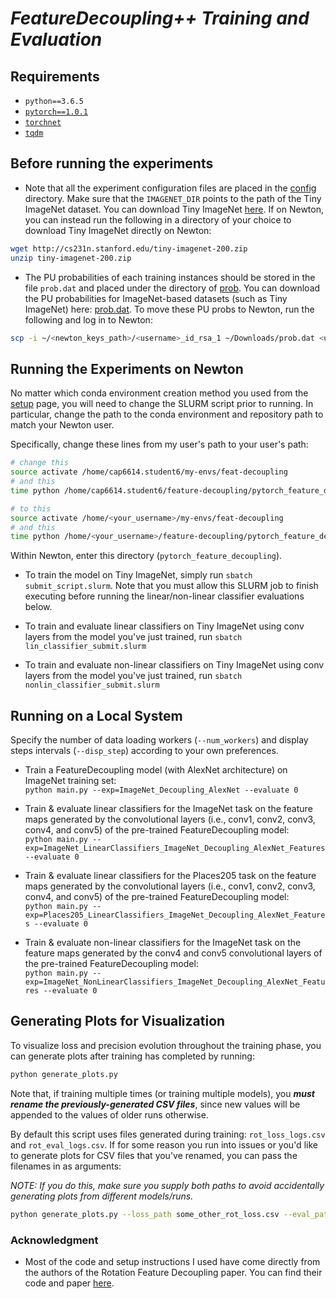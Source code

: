 # *FeatureDecoupling++ Training and Evaluation*

## Requirements

* `python==3.6.5`
* [`pytorch==1.0.1`](http://pytorch.org/)
* [`torchnet`](https://github.com/pytorch/tnt)
* [`tqdm`](https://github.com/tqdm/tqdm)

## Before running the experiments

* Note that all the experiment configuration files are placed in the [config](https://github.com/kobeeraveendran/feature-decoupling/tree/master/pytorch_feature_decoupling/config) directory. Make sure that the `IMAGENET_DIR` points to the path of the Tiny ImageNet dataset. You can download Tiny ImageNet [here](http://cs231n.stanford.edu/tiny-imagenet-200.zip). If on Newton, you can instead run the following in a directory of your choice to download Tiny ImageNet directly on Newton:

```bash
wget http://cs231n.stanford.edu/tiny-imagenet-200.zip
unzip tiny-imagenet-200.zip
```

* The PU probabilities of each training instances should be stored in the file `prob.dat` and placed under the directory of [prob](https://github.com/kobeeraveendran/FeatureDecoupling/tree/master/_experiments/ImageNet_Decoupling_AlexNet/prob). You can download the PU probabilities for ImageNet-based datasets (such as Tiny ImageNet) here: [prob.dat](https://mega.nz/#!brBVnQbK!AU2P0D1yh4L1V9aqP3LYsWaG464q3SD-yRg5BZ7st8c). To move these PU probs to Newton, run the following and log in to Newton:

```bash
scp -i ~/<newton_keys_path>/<username>_id_rsa_1 ~/Downloads/prob.dat <username>@newton.ist.ucf.edu:<feature-decoupling_path>/_experiments/ImageNet_Decoupling_AlexNet/prob/prob.dat
```

## Running the Experiments on Newton

No matter which conda environment creation method you used from the [setup](https://github.com/kobeeraveendran/feature-decoupling) page, you will need to change the SLURM script prior to running. In particular, change the path to the conda environment and repository path to match your Newton user.

Specifically, change these lines from my user's path to your user's path:

```bash
# change this
source activate /home/cap6614.student6/my-envs/feat-decoupling
# and this
time python /home/cap6614.student6/feature-decoupling/pytorch_feature_decoupling/main.py --exp=ImageNet_Decoupling_AlexNet --evaluate 0 --num_workers 4

# to this
source activate /home/<your_username>/my-envs/feat-decoupling
# and this
time python /home/<your_username>/feature-decoupling/pytorch_feature_decoupling/main.py --exp=ImageNet_Decoupling_AlexNet --evaluate 0 --num_workers 4
```

Within Newton, enter this directory (`pytorch_feature_decoupling`).

* To train the model on Tiny ImageNet, simply run `sbatch submit_script.slurm`. Note that you must allow this SLURM job to finish executing before running the linear/non-linear classifier evaluations below.

* To train and evaluate linear classifiers on Tiny ImageNet using conv layers from the model you've just trained, run `sbatch lin_classifier_submit.slurm`

* To train and evaluate non-linear classifiers on Tiny ImageNet using conv layers from the model you've just trained, run `sbatch nonlin_classifier_submit.slurm`

## Running on a Local System

Specify the number of data loading workers (`--num_workers`) and display steps intervals (`--disp_step`) according to your own preferences.

* Train a FeatureDecoupling model (with AlexNet architecture) on ImageNet training set:  
`python main.py --exp=ImageNet_Decoupling_AlexNet --evaluate 0`

* Train & evaluate linear classifiers for the ImageNet task on the feature maps generated by the convolutional layers (i.e., conv1, conv2, conv3, conv4, and conv5) of the pre-trained FeatureDecoupling model:  
`python main.py --exp=ImageNet_LinearClassifiers_ImageNet_Decoupling_AlexNet_Features --evaluate 0`

* Train & evaluate linear classifiers for the Places205 task on the feature maps generated by the convolutional layers (i.e., conv1, conv2, conv3, conv4, and conv5) of the pre-trained FeatureDecoupling model:  
`python main.py --exp=Places205_LinearClassifiers_ImageNet_Decoupling_AlexNet_Features --evaluate 0`

* Train & evaluate non-linear classifiers for the ImageNet task on the feature maps generated by the conv4 and conv5 convolutional layers of the pre-trained FeatureDecoupling model:  
`python main.py --exp=ImageNet_NonLinearClassifiers_ImageNet_Decoupling_AlexNet_Features --evaluate 0`

## Generating Plots for Visualization

To visualize loss and precision evolution throughout the training phase, you can generate plots after training has completed by running:

```bash
python generate_plots.py
```

Note that, if training multiple times (or training multiple models), you ***must rename the previously-generated CSV files***, since new values will be appended to the values of older runs otherwise.

By default this script uses files generated during training: `rot_loss_logs.csv` and `rot_eval_logs.csv`. If for some reason you run into issues or you'd like to generate plots for CSV files that you've renamed, you can pass the filenames in as arguments:

*NOTE: If you do this, make sure you supply both paths to avoid accidentally generating plots from different models/runs.*

```bash
python generate_plots.py --loss_path some_other_rot_loss.csv --eval_path some_other_rot_eval.csv
```

### Acknowledgment

* Most of the code and setup instructions I used have come directly from the authors of the Rotation Feature Decoupling paper. You can find their code and paper [here](https://github.com/philiptheother/FeatureDecoupling).